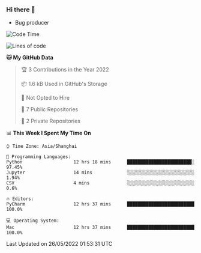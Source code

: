 ### Hi there 👋
* Bug producer
<!--START_SECTION:waka-->
![Code Time](http://img.shields.io/badge/Code%20Time-0%20secs-blue)

![Lines of code](https://img.shields.io/badge/From%20Hello%20World%20I%27ve%20Written-5%20Thousand%20lines%20of%20code-blue)

**🐱 My GitHub Data** 

> 🏆 3 Contributions in the Year 2022
 > 
> 📦 1.6 kB Used in GitHub's Storage 
 > 
> 🚫 Not Opted to Hire
 > 
> 📜 7 Public Repositories 
 > 
> 🔑 2 Private Repositories  
 > 
📊 **This Week I Spent My Time On** 

```text
⌚︎ Time Zone: Asia/Shanghai

💬 Programming Languages: 
Python                   12 hrs 18 mins      ████████████████████████░   97.45% 
Jupyter                  14 mins             ░░░░░░░░░░░░░░░░░░░░░░░░░   1.94% 
CSV                      4 mins              ░░░░░░░░░░░░░░░░░░░░░░░░░   0.6%

🔥 Editors: 
PyCharm                  12 hrs 37 mins      █████████████████████████   100.0%

💻 Operating System: 
Mac                      12 hrs 37 mins      █████████████████████████   100.0%

```


 Last Updated on 26/05/2022 01:53:31 UTC
<!--END_SECTION:waka-->
